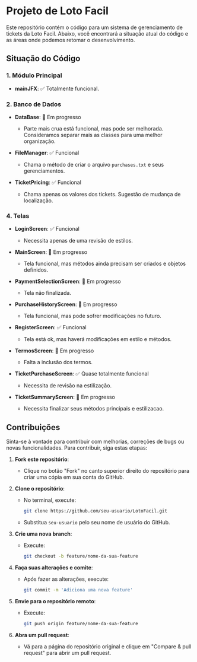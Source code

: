 # Projeto de Loto Facil

Este repositório contém o código para um sistema de gerenciamento de tickets da Loto Facil. Abaixo, você encontrará a situação atual do código e as áreas onde podemos retomar o desenvolvimento.

## Situação do Código

### 1. Módulo Principal
- **mainJFX**: ✅ Totalmente funcional.

### 2. Banco de Dados
- **DataBase**: 🔄 Em progresso
  - Parte mais crua está funcional, mas pode ser melhorada. Consideramos separar mais as classes para uma melhor organização.
  
- **FileManager**: ✅ Funcional
  - Chama o método de criar o arquivo `purchases.txt` e seus gerenciamentos.

- **TicketPricing**: ✅ Funcional
  - Chama apenas os valores dos tickets. Sugestão de mudança de localização.

### 4. Telas
- **LoginScreen**: ✅ Funcional
  - Necessita apenas de uma revisão de estilos.

- **MainScreen**: 🔄 Em progresso
  - Tela funcional, mas métodos ainda precisam ser criados e objetos definidos.

- **PaymentSelectionScreen**: 🔄 Em progresso
  - Tela não finalizada.

- **PurchaseHistoryScreen**: 🔄 Em progresso
  - Tela funcional, mas pode sofrer modificações no futuro.

- **RegisterScreen**: ✅ Funcional
  - Tela está ok, mas haverá modificações em estilo e métodos.

- **TermosScreen**: 🔄 Em progresso
  - Falta a inclusão dos termos.

- **TicketPurchaseScreen**: ✅ Quase totalmente funcional
  - Necessita de revisão na estilização.

- **TicketSummaryScreen**: 🔄 Em progresso
  - Necessita finalizar seus métodos principais e estilizacao.

## Contribuições

Sinta-se à vontade para contribuir com melhorias, correções de bugs ou novas funcionalidades. Para contribuir, siga estas etapas:

1. **Fork este repositório**:
   - Clique no botão "Fork" no canto superior direito do repositório para criar uma cópia em sua conta do GitHub.

2. **Clone o repositório**:
   - No terminal, execute:
     ```bash
     git clone https://github.com/seu-usuario/LotoFacil.git
     ```
   - Substitua `seu-usuario` pelo seu nome de usuário do GitHub.

3. **Crie uma nova branch**:
   - Execute:
     ```bash
     git checkout -b feature/nome-da-sua-feature
     ```

4. **Faça suas alterações e comite**:
   - Após fazer as alterações, execute:
     ```bash
     git commit -m 'Adiciona uma nova feature'
     ```

5. **Envie para o repositório remoto**:
   - Execute:
     ```bash
     git push origin feature/nome-da-sua-feature
     ```

6. **Abra um pull request**:
   - Vá para a página do repositório original e clique em "Compare & pull request" para abrir um pull request.


